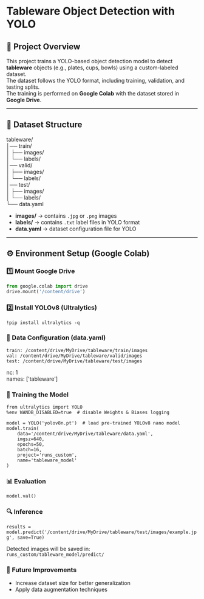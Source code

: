 # Tableware Object Detection with YOLO

## 📌 Project Overview
This project trains a YOLO-based object detection model to detect **tableware** objects (e.g., plates, cups, bowls) using a custom-labeled dataset.  
The dataset follows the YOLO format, including training, validation, and testing splits.  
The training is performed on **Google Colab** with the dataset stored in **Google Drive**.

---

## 📂 Dataset Structure
tableware/  
│── train/  
│ ├── images/  
│ └── labels/  
│── valid/  
│ ├── images/  
│ └── labels/  
│── test/  
│ ├── images/  
│ └── labels/  
└── data.yaml  


- **images/** → contains `.jpg` or `.png` images  
- **labels/** → contains `.txt` label files in YOLO format  
- **data.yaml** → dataset configuration file for YOLO

---

## ⚙ Environment Setup (Google Colab)
### 1️⃣ Mount Google Drive
```python
from google.colab import drive
drive.mount('/content/drive')
```

### 2️⃣ Install YOLOv8 (Ultralytics)
```!pip install ultralytics -q```

### 📝 Data Configuration (data.yaml)
```
train: /content/drive/MyDrive/tableware/train/images
val: /content/drive/MyDrive/tableware/valid/images
test: /content/drive/MyDrive/tableware/test/images
```
nc: 1  
names: ['tableware']  

### 🚀 Training the Model
```
from ultralytics import YOLO
%env WANDB_DISABLED=true  # disable Weights & Biases logging

model = YOLO('yolov8n.pt')  # load pre-trained YOLOv8 nano model
model.train(
    data='/content/drive/MyDrive/tableware/data.yaml',
    imgsz=640,
    epochs=50,
    batch=16,
    project='runs_custom',
    name='tableware_model'
)
```
### 📊 Evaluation
```model.val()```

### 🔍 Inference
```results = model.predict('/content/drive/MyDrive/tableware/test/images/example.jpg', save=True)```

Detected images will be saved in:  
```runs_custom/tableware_model/predict/```

### 📌 Future Improvements
* Increase dataset size for better generalization
* Apply data augmentation techniques
